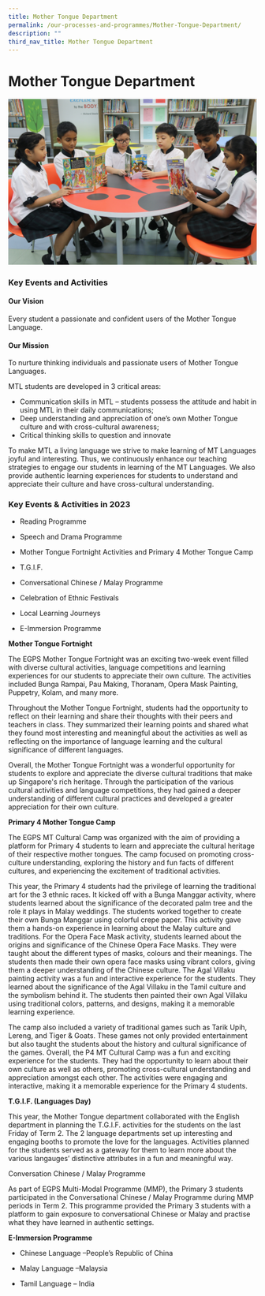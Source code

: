 ```yaml
---
title: Mother Tongue Department
permalink: /our-processes-and-programmes/Mother-Tongue-Department/
description: ""
third_nav_title: Mother Tongue Department
---
```

# **Mother Tongue Department**

![](/images/Department%20Main%20Photos/img_3287.JPG)

### Key Events and Activities

#### Our Vision

Every student a passionate and confident users of the Mother Tongue Language.

#### Our Mission

To nurture thinking individuals and passionate users of Mother Tongue Languages.

MTL students are developed in 3 critical areas: 

*   Communication skills in MTL – students possess the attitude and habit in using MTL in their daily communications;
*   Deep understanding and appreciation of one’s own Mother Tongue culture and with cross-cultural awareness;
*   Critical thinking skills to question and innovate 

To make MTL a living language we strive to make learning of MT Languages joyful and interesting. Thus, we continuously enhance our teaching strategies to engage our students in learning of the MT Languages. We also provide authentic learning experiences for students to understand and appreciate their culture and have cross-cultural understanding.

  

### Key Events & Activities in 2023


*   Reading Programme
    
*   Speech and Drama Programme
    
*   Mother Tongue Fortnight Activities and Primary 4 Mother Tongue Camp
    
*   T.G.I.F.
    
*   Conversational Chinese / Malay Programme
    
*   Celebration of Ethnic Festivals 
    
*   Local Learning Journeys
    
*   E-Immersion Programme




**Mother Tongue Fortnight**

The EGPS Mother Tongue Fortnight was an exciting two-week event filled with diverse cultural activities, language competitions and learning experiences for our students to appreciate their own culture. The activities included Bunga Rampai, Pau Making, Thoranam, Opera Mask Painting, Puppetry, Kolam, and many more. 

Throughout the Mother Tongue Fortnight, students had the opportunity to reflect on their learning and share their thoughts with their peers and teachers in class. They summarized their learning points and shared what they found most interesting and meaningful about the activities as well as reflecting on the importance of language learning and the cultural significance of different languages. 

Overall, the Mother Tongue Fortnight was a wonderful opportunity for students to explore and appreciate the diverse cultural traditions that make up Singapore's rich heritage. Through the participation of the various cultural activities and language competitions, they had gained a deeper understanding of different cultural practices and developed a greater appreciation for their own culture.

**Primary 4 Mother Tongue Camp**

The EGPS MT Cultural Camp was organized with the aim of providing a platform for Primary 4 students to learn and appreciate the cultural heritage of their respective mother tongues. The camp focused on promoting cross-culture understanding, exploring the history and fun facts of different cultures, and experiencing the excitement of traditional activities.

This year, the Primary 4 students had the privilege of learning the traditional art for the 3 ethnic races. It kicked off with a Bunga Manggar activity, where students learned about the significance of the decorated palm tree and the role it plays in Malay weddings. The students worked together to create their own Bunga Manggar using colorful crepe paper. This activity gave them a hands-on experience in learning about the Malay culture and traditions. For the Opera Face Mask activity, students learned about the origins and significance of the Chinese Opera Face Masks. They were taught about the different types of masks, colours and their meanings. The students then made their own opera face masks using vibrant colors, giving them a deeper understanding of the Chinese culture. The Agal Villaku painting activity was a fun and interactive experience for the students. They learned about the significance of the Agal Villaku in the Tamil culture and the symbolism behind it. The students then painted their own Agal Villaku using traditional colors, patterns, and designs, making it a memorable learning experience. 

The camp also included a variety of traditional games such as Tarik Upih, Lereng, and Tiger & Goats. These games not only provided entertainment but also taught the students about the history and cultural significance of the games. Overall, the P4 MT Cultural Camp was a fun and exciting experience for the students. They had the opportunity to learn about their own culture as well as others, promoting cross-cultural understanding and appreciation amongst each other. The activities were engaging and interactive, making it a memorable experience for the Primary 4 students.

**T.G.I.F. (Languages Day)**

This year, the Mother Tongue department collaborated with the English department in planning the T.G.I.F. activities for the students on the last Friday of Term 2. The 2 language departments set up interesting and engaging booths to promote the love for the languages. Activities planned for the students served as a gateway for them to learn more about the various langauges’ distinctive attributes in a fun and meaningful way.

Conversation Chinese / Malay Programme

As part of EGPS Multi-Modal Programme (MMP), the Primary 3 students participated in the Conversational Chinese / Malay Programme during MMP periods in Term 2. This programme provided the Primary 3 students with a platform to gain exposure to conversational Chinese or Malay and practise what they have learned in authentic settings.  

**E-Immersion Programme**

*   Chinese Language –People’s Republic of China
    
*   Malay Language –Malaysia
    
*   Tamil Language – India
    
